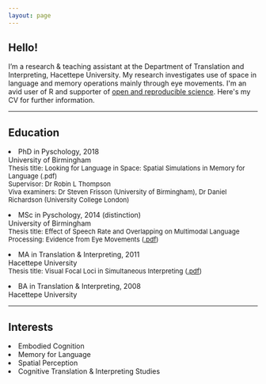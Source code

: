 ```yaml
---
layout: page
---
```

<p><h2>Hello!</h2>
<p>I’m a research & teaching assistant at the Department of Translation and Interpreting, Hacettepe University. My research investigates use of space in language and memory operations mainly through eye movements. I'm an avid user of R and supporter of <a href="https://osf.io/m9yh3/" target="_blank">open and reproducible science</a>. Here's my CV for further information.</p>
<hr>
<p><h2>Education</h2>
<p><li>PhD in Pyschology, 2018</li>
University of Birmingham<br>
<font size="2.5">Thesis title: Looking for Language in Space: Spatial Simulations in Memory for Language (.pdf)<br>
Supervisor: Dr Robin L Thompson<br>
Viva examiners: Dr Steven Frisson (University of Birmingham), Dr Daniel Richardson (University College London)</font><br>
<p><li>MSc in Pyschology, 2014 (distinction)</li>
University of Birmingham<br>
<font size="2.5">Thesis title: Effect of Speech Rate and Overlapping on Multimodal Language Processing: Evidence from Eye Movements (<a href="alperkumcu.github.io/Effect of Speech Rate and Overlapping on Multimodal Language Processing.pdf" target="_blank">.pdf</a>)</font><br>
<p><li>MA in Translation & Interpreting, 2011</li>
Hacettepe University<br>
<font size="2.5">Thesis title: Visual Focal Loci in Simultaneous Interpreting (<a href="alperkumcu.github.io/Visual Focal Loci in Simultaneous Interpreting.pdf" target="_blank">.pdf</a>)</font><br>
<p><li>BA in Translation & Interpreting, 2008</li>
Hacettepe University</p>
<hr>
<p><h2>Interests</h2>
<li>Embodied Cognition</li>
<li>Memory for Language</li>
<li>Spatial Perception</li>
<li>Cognitive Translation & Interpreting Studies</li></p>
